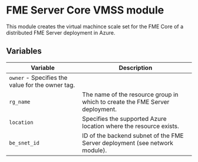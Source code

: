 # FME Server Core VMSS module
This module creates the virtual machince scale set for the FME Core of a distributed FME Server deployment in Azure.
## Variables
|Variable|Description|
|---|---|
|`owner` - Specifies the value for the owner tag.|
|`rg_name` | The name of the resource group in which to create the FME Server deployment.|
|`location` | Specifies the supported Azure location where the resource exists.|
|`be_snet_id` | ID of the backend subnet of the FME Server deployment (see network module).|
